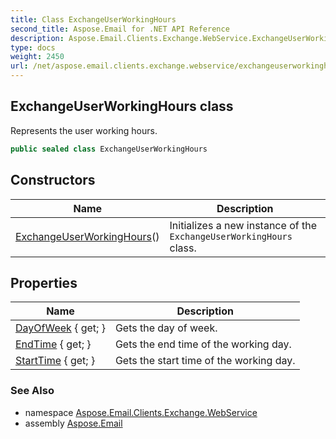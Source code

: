 ```yaml
---
title: Class ExchangeUserWorkingHours
second_title: Aspose.Email for .NET API Reference
description: Aspose.Email.Clients.Exchange.WebService.ExchangeUserWorkingHours class. Represents the user working hours
type: docs
weight: 2450
url: /net/aspose.email.clients.exchange.webservice/exchangeuserworkinghours/
---
```

## ExchangeUserWorkingHours class

Represents the user working hours.

```csharp
public sealed class ExchangeUserWorkingHours
```

## Constructors

| Name | Description |
| --- | --- |
| [ExchangeUserWorkingHours](exchangeuserworkinghours/)() | Initializes a new instance of the `ExchangeUserWorkingHours` class. |

## Properties

| Name | Description |
| --- | --- |
| [DayOfWeek](../../aspose.email.clients.exchange.webservice/exchangeuserworkinghours/dayofweek/) { get; } | Gets the day of week. |
| [EndTime](../../aspose.email.clients.exchange.webservice/exchangeuserworkinghours/endtime/) { get; } | Gets the end time of the working day. |
| [StartTime](../../aspose.email.clients.exchange.webservice/exchangeuserworkinghours/starttime/) { get; } | Gets the start time of the working day. |

### See Also

* namespace [Aspose.Email.Clients.Exchange.WebService](../../aspose.email.clients.exchange.webservice/)
* assembly [Aspose.Email](../../)


